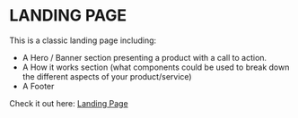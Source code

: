 # LANDING PAGE

This is a classic landing page including:
- A Hero / Banner section presenting a product with a call to action.
- A How it works section (what components could be used to break down the different aspects of your product/service)
- A Footer

Check it out here: [Landing Page](https://guavalines.github.io/Landing_Page/)
